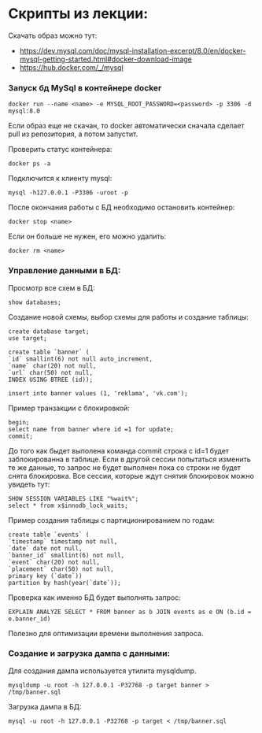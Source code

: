 # Скрипты из лекции:

Скачать образ можно тут:
- https://dev.mysql.com/doc/mysql-installation-excerpt/8.0/en/docker-mysql-getting-started.html#docker-download-image
- https://hub.docker.com/_/mysql

### Запуск бд MySql в контейнере docker
```shell script
docker run --name <name> -e MYSQL_ROOT_PASSWORD=<password> -p 3306 -d mysql:8.0
```
Если образ еще не скачан, то docker автоматически сначала сделает pull из репозитория, а потом запустит.

Проверить статус контейнера:
```shell script
docker ps -a
```
Подключится к клиенту mysql:
```shell script
mysql -h127.0.0.1 -P3306 -uroot -p
```
После окончания работы с БД необходимо остановить контейнер:
```shell script
docker stop <name>
```
Если он больше не нужен, его можно удалить:
```shell script
docker rm <name>
```

### Управление данными в БД:

Просмотр все схем в БД:
```mysql
show databases;
```

Создание новой схемы, выбор схемы для работы и создание таблицы:
```mysql
create database target;
use target;

create table `banner` (
`id` smallint(6) not null auto_increment,
`name` char(20) not null,
`url` char(50) not null,
INDEX USING BTREE (id));

insert into banner values (1, 'reklama', 'vk.com');
```

Пример транзакции с блокировкой:
```mysql
begin;
select name from banner where id =1 for update;
commit;
```
До того как быдет выполена команда commit строка с id=1 будет заблокированна в таблице.
Если в другой сессии попытаться изменить те же данные, то запрос не будет выполнен пока со строки не будет снята блокировка.
Все сессии, которые ждут снятия блокировок можно увидеть тут:
```mysql
SHOW SESSION VARIABLES LIKE "%wait%";
select * from x$innodb_lock_waits;
```

Пример создания таблицы с партиционированием по годам:
```mysql
create table `events` (
`timestamp` timestamp not null,
`date` date not null,
`banner_id` smallint(6) not null,
`event` char(20) not null,
`placement` char(50) not null,
primary key (`date`))
partition by hash(year(`date`));
```

Проверка как именно БД будет выполнять запрос:
```mysql
EXPLAIN ANALYZE SELECT * FROM banner as b JOIN events as e ON (b.id = e.banner_id)
```
Полезно для оптимизации времени выполнения запроса.


### Создание и загрузка дампа с данными:
Для создания дампа используется утилита mysqldump.
```shell script
mysqldump -u root -h 127.0.0.1 -P32768 -p target banner > /tmp/banner.sql
```
Загрузка дампа в БД:
```shell script
mysql -u root -h 127.0.0.1 -P32768 -p target < /tmp/banner.sql
```
